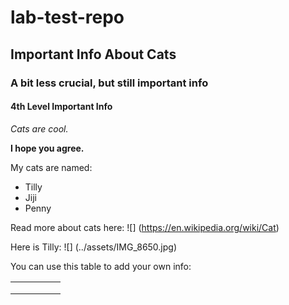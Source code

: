 # lab-test-repo

## Important Info About Cats

### A bit less crucial, but still important info

#### 4th Level Important Info

*Cats are cool.*

**I hope you agree.**

My cats are named:
- Tilly
- Jiji
- Penny 

Read more about cats here:
![] (https://en.wikipedia.org/wiki/Cat)

Here is Tilly:
![] (../assets/IMG_8650.jpg)

You can use this table to add your own info:

|   |   |   |   |   |
|---|---|---|---|---|
|   |   |   |   |   |
|   |   |   |   |   |
|   |   |   |   |   |

